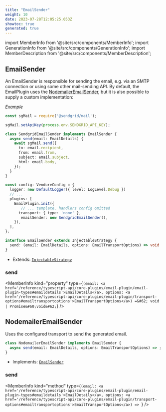 ```yaml
---
title: "EmailSender"
weight: 10
date: 2023-07-28T12:05:25.053Z
showtoc: true
generated: true
---
```

<!-- This file was generated from the Vendure source. Do not modify. Instead, re-run the "docs:build" script -->
import MemberInfo from '@site/src/components/MemberInfo';
import GenerationInfo from '@site/src/components/GenerationInfo';
import MemberDescription from '@site/src/components/MemberDescription';


## EmailSender

<GenerationInfo sourceFile="packages/email-plugin/src/email-sender.ts" sourceLine="45" packageName="@vendure/email-plugin" />

An EmailSender is responsible for sending the email, e.g. via an SMTP connection
or using some other mail-sending API. By default, the EmailPlugin uses the
<a href='/reference/typescript-api/core-plugins/email-plugin/email-sender#nodemaileremailsender'>NodemailerEmailSender</a>, but it is also possible to supply a custom implementation:

*Example*

```ts
const sgMail = require('@sendgrid/mail');

sgMail.setApiKey(process.env.SENDGRID_API_KEY);

class SendgridEmailSender implements EmailSender {
  async send(email: EmailDetails) {
    await sgMail.send({
      to: email.recipient,
      from: email.from,
      subject: email.subject,
      html: email.body,
    });
  }
}

const config: VendureConfig = {
  logger: new DefaultLogger({ level: LogLevel.Debug })
  // ...
  plugins: [
    EmailPlugin.init({
       // ... template, handlers config omitted
      transport: { type: 'none' },
       emailSender: new SendgridEmailSender(),
    }),
  ],
};
```

```ts title="Signature"
interface EmailSender extends InjectableStrategy {
  send: (email: EmailDetails, options: EmailTransportOptions) => void | Promise<void>;
}
```
* Extends: <code><a href='/reference/typescript-api/common/injectable-strategy#injectablestrategy'>InjectableStrategy</a></code>



<div className="members-wrapper">

### send

<MemberInfo kind="property" type={`(email: <a href='/reference/typescript-api/core-plugins/email-plugin/email-plugin-types#emaildetails'>EmailDetails</a>, options: <a href='/reference/typescript-api/core-plugins/email-plugin/transport-options#emailtransportoptions'>EmailTransportOptions</a>) =&#62; void | Promise&#60;void&#62;`}   />




</div>


## NodemailerEmailSender

<GenerationInfo sourceFile="packages/email-plugin/src/nodemailer-email-sender.ts" sourceLine="38" packageName="@vendure/email-plugin" />

Uses the configured transport to send the generated email.

```ts title="Signature"
class NodemailerEmailSender implements EmailSender {
  async send(email: EmailDetails, options: EmailTransportOptions) => ;
}
```
* Implements: <code><a href='/reference/typescript-api/core-plugins/email-plugin/email-sender#emailsender'>EmailSender</a></code>



<div className="members-wrapper">

### send

<MemberInfo kind="method" type={`(email: <a href='/reference/typescript-api/core-plugins/email-plugin/email-plugin-types#emaildetails'>EmailDetails</a>, options: <a href='/reference/typescript-api/core-plugins/email-plugin/transport-options#emailtransportoptions'>EmailTransportOptions</a>) => `}   />




</div>
